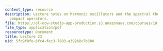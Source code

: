 ```yaml
---
content_type: resource
description: Lecture notes on harmonic oscillators and the spectral theorem for self-adjoint
  compact operators.
file: https://ol-ocw-studio-app-production.s3.amazonaws.com/courses/18-102-introduction-to-functional-analysis-spring-2009/5fc9f8fe6fc4fec37683a39268c7b6b0_MIT18_102s09_lec23.pdf
file_type: application/pdf
resourcetype: Document
title: Lecture 23
uid: 5fc9f8fe-6fc4-fec3-7683-a39268c7b6b0
---
```

